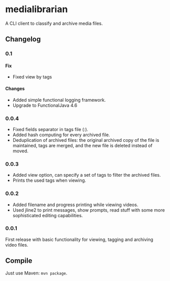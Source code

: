 # medialibrarian

A CLI client to classify and archive media files.

## Changelog

### 0.1
#### Fix
* Fixed view by tags

#### Changes
* Added simple functional logging framework.
* Upgrade to FunctionalJava 4.6

### 0.0.4

* Fixed fields separator in tags file (:).
* Added hash computing for every archived file.
* Deduplication of archived files: the original archived copy of the file is maintained, tags are merged, and the
  new file is deleted instead of moved.

### 0.0.3

* Added view option, can specify a set of tags to filter the archived files.
* Prints the used tags when viewing.

### 0.0.2

* Added filename and progress printing while viewing videos.
* Used jline2 to print messages, show prompts, read stuff with some more sophisticated editing capabilities.

### 0.0.1

First release with basic functionality for viewing, tagging and archiving video files.

## Compile

Just use Maven: `mvn package`.